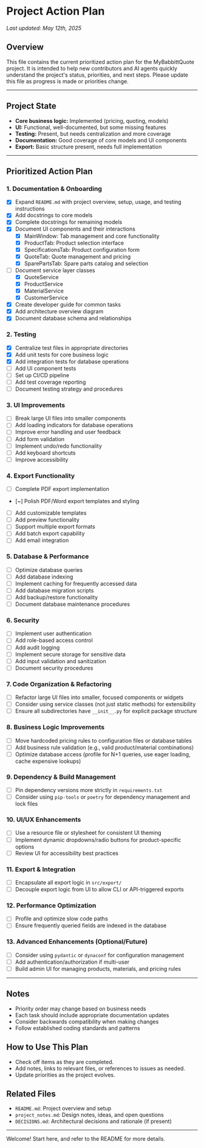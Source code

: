 # Project Action Plan

_Last updated: May 12th, 2025_

## Overview
This file contains the current prioritized action plan for the MyBabbittQuote project. It is intended to help new contributors and AI agents quickly understand the project's status, priorities, and next steps. Please update this file as progress is made or priorities change.

---

## Project State
- **Core business logic:** Implemented (pricing, quoting, models)
- **UI:** Functional, well-documented, but some missing features
- **Testing:** Present, but needs centralization and more coverage
- **Documentation:** Good coverage of core models and UI components
- **Export:** Basic structure present, needs full implementation

---

## Prioritized Action Plan

### 1. Documentation & Onboarding
- [X] Expand `README.md` with project overview, setup, usage, and testing instructions
- [X] Add docstrings to core models
- [X] Complete docstrings for remaining models
- [X] Document UI components and their interactions
  - [X] MainWindow: Tab management and core functionality
  - [X] ProductTab: Product selection interface
  - [X] SpecificationsTab: Product configuration form
  - [X] QuoteTab: Quote management and pricing
  - [X] SparePartsTab: Spare parts catalog and selection
- [ ] Document service layer classes
  - [X] QuoteService
  - [X] ProductService
  - [X] MaterialService
  - [X] CustomerService
- [X] Create developer guide for common tasks
- [X] Add architecture overview diagram
- [X] Document database schema and relationships

### 2. Testing
- [X] Centralize test files in appropriate directories
- [X] Add unit tests for core business logic
- [X] Add integration tests for database operations
- [ ] Add UI component tests
- [ ] Set up CI/CD pipeline
- [ ] Add test coverage reporting
- [ ] Document testing strategy and procedures

### 3. UI Improvements
- [ ] Break large UI files into smaller components
- [ ] Add loading indicators for database operations
- [ ] Improve error handling and user feedback
- [ ] Add form validation
- [ ] Implement undo/redo functionality
- [ ] Add keyboard shortcuts
- [ ] Improve accessibility

### 4. Export Functionality
- [ ] Complete PDF export implementation
- [~] Polish PDF/Word export templates and styling
- [ ] Add customizable templates
- [ ] Add preview functionality
- [ ] Support multiple export formats
- [ ] Add batch export capability
- [ ] Add email integration

### 5. Database & Performance
- [ ] Optimize database queries
- [ ] Add database indexing
- [ ] Implement caching for frequently accessed data
- [ ] Add database migration scripts
- [ ] Add backup/restore functionality
- [ ] Document database maintenance procedures

### 6. Security
- [ ] Implement user authentication
- [ ] Add role-based access control
- [ ] Add audit logging
- [ ] Implement secure storage for sensitive data
- [ ] Add input validation and sanitization
- [ ] Document security procedures

### 7. Code Organization & Refactoring
- [ ] Refactor large UI files into smaller, focused components or widgets
- [ ] Consider using service classes (not just static methods) for extensibility
- [ ] Ensure all subdirectories have `__init__.py` for explicit package structure

### 8. Business Logic Improvements
- [ ] Move hardcoded pricing rules to configuration files or database tables
- [ ] Add business rule validation (e.g., valid product/material combinations)
- [ ] Optimize database access (profile for N+1 queries, use eager loading, cache expensive lookups)

### 9. Dependency & Build Management
- [ ] Pin dependency versions more strictly in `requirements.txt`
- [ ] Consider using `pip-tools` or `poetry` for dependency management and lock files

### 10. UI/UX Enhancements
- [ ] Use a resource file or stylesheet for consistent UI theming
- [ ] Implement dynamic dropdowns/radio buttons for product-specific options
- [ ] Review UI for accessibility best practices

### 11. Export & Integration
- [ ] Encapsulate all export logic in `src/export/`
- [ ] Decouple export logic from UI to allow CLI or API-triggered exports

### 12. Performance Optimization
- [ ] Profile and optimize slow code paths
- [ ] Ensure frequently queried fields are indexed in the database

### 13. Advanced Enhancements (Optional/Future)
- [ ] Consider using `pydantic` or `dynaconf` for configuration management
- [ ] Add authentication/authorization if multi-user
- [ ] Build admin UI for managing products, materials, and pricing rules

---

## Notes
- Priority order may change based on business needs
- Each task should include appropriate documentation updates
- Consider backwards compatibility when making changes
- Follow established coding standards and patterns

## How to Use This Plan
- Check off items as they are completed.
- Add notes, links to relevant files, or references to issues as needed.
- Update priorities as the project evolves.

## Related Files
- `README.md`: Project overview and setup
- `project_notes.md`: Design notes, ideas, and open questions
- `DECISIONS.md`: Architectural decisions and rationale (if present)

---

Welcome! Start here, and refer to the README for more details. 